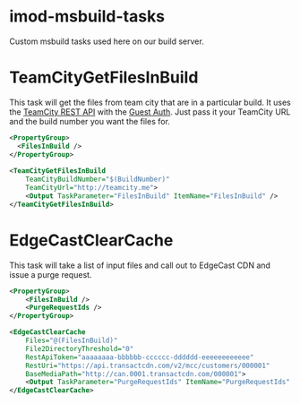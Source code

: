 imod-msbuild-tasks
==================

Custom msbuild tasks used here on our build server.


TeamCityGetFilesInBuild
=======================
This task will get the files from team city that are in a particular build. It uses the [TeamCity REST API](https://confluence.jetbrains.com/display/TCD8/REST+API) with the [Guest Auth](https://confluence.jetbrains.com/display/TCD8/Guest+User). Just pass it your TeamCity URL and the build number you want the files for.

```xml
<PropertyGroup>
  <FilesInBuild />
</PropertyGroup>
	
<TeamCityGetFilesInBuild
	TeamCityBuildNumber="$(BuildNumber)"
	TeamCityUrl="http://teamcity.me">
	<Output TaskParameter="FilesInBuild" ItemName="FilesInBuild" />
</TeamCityGetFilesInBuild>
```

EdgeCastClearCache
==================
This task will take a list of input files and call out to EdgeCast CDN and issue a purge request.

```xml
<PropertyGroup>
	<FilesInBuild />
	<PurgeRequestIds />
</PropertyGroup>

<EdgeCastClearCache 
	Files="@(FilesInBuild)"
	File2DirectoryThreshold="0"
	RestApiToken="aaaaaaaa-bbbbbb-cccccc-dddddd-eeeeeeeeeeee"
	RestUri="https://api.transactcdn.com/v2/mcc/customers/000001"
	BaseMediaPath="http://can.0001.transactcdn.com/000001">
	<Output TaskParameter="PurgeRequestIds" ItemName="PurgeRequestIds" />
</EdgeCastClearCache>
```